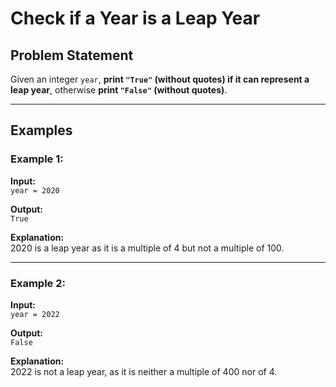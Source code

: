 # Check if a Year is a Leap Year

## Problem Statement

Given an integer `year`, **print `"True"` (without quotes) if it can represent a leap year**, otherwise **print `"False"` (without quotes)**.

---

## Examples

### Example 1:

**Input:**  
`year = 2020`  

**Output:**  
`True`  

**Explanation:**  
2020 is a leap year as it is a multiple of 4 but not a multiple of 100.

---

### Example 2:

**Input:**  
`year = 2022`  

**Output:**  
`False`  

**Explanation:**  
2022 is not a leap year, as it is neither a multiple of 400 nor of 4.
